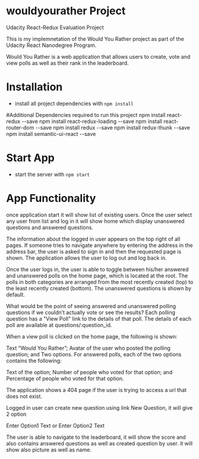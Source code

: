 # wouldyourather Project
Udacity React-Redux Evaluation Project

This is my implemnetation of the Would You Rather project as part of the Udacity React Nanodegree Program.

Would You Rather is a web application that allows users to create, vote and view polls as well as their rank in the leaderboard.

# Installation
* install all project dependencies with `npm install`

#Additional Dependencies required to run this project
npm install react-redux --save
npm install react-redux-loading --save
npm install react-router-dom --save
npm install redux --save
npm install redux-thunk --save
npm install semantic-ui-react --save

# Start App
* start the server with `npm start`

# App Functionality
once application start it will  show list of existing users. Once the user select any user from list and log in  it will show home which display unanswered questions and answered questions.

The information about the logged in user appears on the top right of all pages. If someone tries to navigate anywhere by entering the address in the address bar, the user is asked to sign in and then the requested page is shown. The application allows the user to log out and log back in.

Once the user logs in, the user is able to toggle between his/her answered and unanswered polls on the home page, which is located at the root. The polls in both categories are arranged from the most recently created (top) to the least recently created (bottom). The unanswered questions is shown by default.

What would be the point of seeing answered and unanswered polling questions if we couldn’t actually vote or see the results? Each polling question has a "View Poll" link to the details of that poll. The details of each poll are available at questions/:question_id.

When a view poll is clicked on the home page, the following is shown:

Text “Would You Rather”;
Avatar of the user who posted the polling question; and
Two options.
For answered polls, each of the two options contains the following:

Text of the option;
Number of people who voted for that option; and
Percentage of people who voted for that option.

The application shows a 404 page if the user is trying to access a url that does not exist. 

Logged in user can create new question using link New Question, it will give 2 option 

Enter Option1 Text
or
Enter Option2 Text

The user is able to navigate to the leaderboard, it will show the score and also contains answered questions as well as created question by user. it will show also picture as well as name.